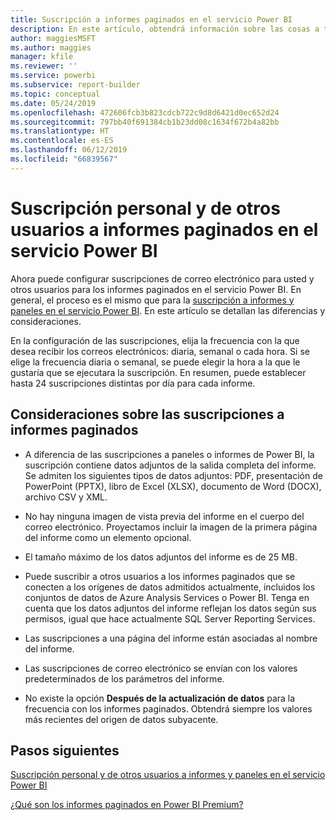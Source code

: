 ```yaml
---
title: Suscripción a informes paginados en el servicio Power BI
description: En este artículo, obtendrá información sobre las cosas a tener en cuenta para la suscripción a informes paginados en el servicio Power BI.
author: maggiesMSFT
ms.author: maggies
manager: kfile
ms.reviewer: ''
ms.service: powerbi
ms.subservice: report-builder
ms.topic: conceptual
ms.date: 05/24/2019
ms.openlocfilehash: 472606fcb3b823cdcb722c9d8d6421d0ec652d24
ms.sourcegitcommit: 797bb40f691384cb1b23dd08c1634f672b4a82bb
ms.translationtype: HT
ms.contentlocale: es-ES
ms.lasthandoff: 06/12/2019
ms.locfileid: "66839567"
---
```

# <a name="subscribe-yourself-and-others-to-paginated-reports-in-the-power-bi-service"></a>Suscripción personal y de otros usuarios a informes paginados en el servicio Power BI 

Ahora puede configurar suscripciones de correo electrónico para usted y otros usuarios para los informes paginados en el servicio Power BI. En general, el proceso es el mismo que para la [suscripción a informes y paneles en el servicio Power BI](service-report-subscribe.md). En este artículo se detallan las diferencias y consideraciones. 

En la configuración de las suscripciones, elija la frecuencia con la que desea recibir los correos electrónicos: diaria, semanal o cada hora. Si se elige la frecuencia diaria o semanal, se puede elegir la hora a la que le gustaría que se ejecutara la suscripción. En resumen, puede establecer hasta 24 suscripciones distintas por día para cada informe. 

## <a name="considerations-for-paginated-report-subscriptions"></a>Consideraciones sobre las suscripciones a informes paginados 

- A diferencia de las suscripciones a paneles o informes de Power BI, la suscripción contiene datos adjuntos de la salida completa del informe.  Se admiten los siguientes tipos de datos adjuntos: PDF, presentación de PowerPoint (PPTX), libro de Excel (XLSX), documento de Word (DOCX), archivo CSV y XML.

- No hay ninguna imagen de vista previa del informe en el cuerpo del correo electrónico.  Proyectamos incluir la imagen de la primera página del informe como un elemento opcional. 

- El tamaño máximo de los datos adjuntos del informe es de 25 MB. 

- Puede suscribir a otros usuarios a los informes paginados que se conecten a los orígenes de datos admitidos actualmente, incluidos los conjuntos de datos de Azure Analysis Services o Power BI. Tenga en cuenta que los datos adjuntos del informe reflejan los datos según sus permisos, igual que hace actualmente SQL Server Reporting Services. 

- Las suscripciones a una página del informe están asociadas al nombre del informe.  

- Las suscripciones de correo electrónico se envían con los valores predeterminados de los parámetros del informe. 

- No existe la opción **Después de la actualización de datos** para la frecuencia con los informes paginados. Obtendrá siempre los valores más recientes del origen de datos subyacente. 

## <a name="next-steps"></a>Pasos siguientes

[Suscripción personal y de otros usuarios a informes y paneles en el servicio Power BI](service-report-subscribe.md)

[¿Qué son los informes paginados en Power BI Premium?](paginated-reports-report-builder-power-bi.md)

